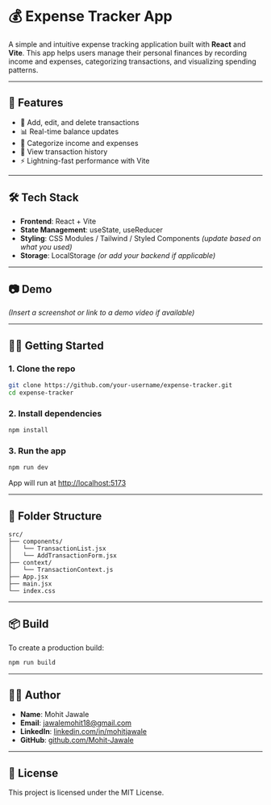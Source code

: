 # 💰 Expense Tracker App

A simple and intuitive expense tracking application built with **React** and **Vite**. This app helps users manage their personal finances by recording income and expenses, categorizing transactions, and visualizing spending patterns.

---

## 🚀 Features

- 📌 Add, edit, and delete transactions
- 📊 Real-time balance updates
- 🧾 Categorize income and expenses
- 📅 View transaction history
- ⚡ Lightning-fast performance with Vite

---

## 🛠️ Tech Stack

- **Frontend**: React + Vite
- **State Management**: useState, useReducer
- **Styling**: CSS Modules / Tailwind / Styled Components *(update based on what you used)*
- **Storage**: LocalStorage *(or add your backend if applicable)*

---

## 📷 Demo

*(Insert a screenshot or link to a demo video if available)*

---

## 🧑‍💻 Getting Started

### 1. Clone the repo

```bash
git clone https://github.com/your-username/expense-tracker.git
cd expense-tracker
```

### 2. Install dependencies

```bash
npm install
```

### 3. Run the app

```bash
npm run dev
```

App will run at [http://localhost:5173](http://localhost:5173)

---

## 📁 Folder Structure

```
src/
├── components/
│   └── TransactionList.jsx
│   └── AddTransactionForm.jsx
├── context/
│   └── TransactionContext.js
├── App.jsx
├── main.jsx
└── index.css
```

---

## 📦 Build

To create a production build:

```bash
npm run build
```

---

## 🙋‍♂️ Author

- **Name**: Mohit Jawale  
- **Email**: jawalemohit18@gmail.com  
- **LinkedIn**: [linkedin.com/in/mohitjawale](http://www.linkedin.com/in/mohitjawale)  
- **GitHub**: [github.com/Mohit-Jawale](http://www.github.com/Mohit-Jawale)

---

## 📄 License

This project is licensed under the MIT License.
